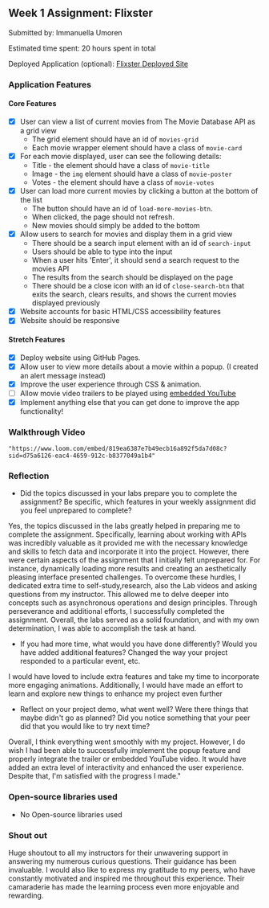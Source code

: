 ## Week 1 Assignment: Flixster

Submitted by: Immanuella Umoren

Estimated time spent: 20 hours spent in total

Deployed Application (optional): [Flixster Deployed Site](https://ememobong28.github.io/Flixster-Project-Immanuella-Umoren-/)

### Application Features

#### Core Features

- [x] User can view a list of current movies from The Movie Database API as a grid view
  - The grid element should have an id of `movies-grid`
  - Each movie wrapper element should have a class of `movie-card`
- [x] For each movie displayed, user can see the following details:
  - Title - the element should have a class of `movie-title`
  - Image - the `img` element should have a class of `movie-poster`
  - Votes - the element should have a class of `movie-votes`
- [x] User can load more current movies by clicking a button at the bottom of the list
  - The button should have an id of `load-more-movies-btn`.
  - When clicked, the page should not refresh.
  - New movies should simply be added to the bottom
- [x] Allow users to search for movies and display them in a grid view
  - There should be a search input element with an id of `search-input`
  - Users should be able to type into the input
  - When a user hits 'Enter', it should send a search request to the movies API
  - The results from the search should be displayed on the page
  - There should be a close icon with an id of `close-search-btn` that exits the search, clears results, and shows the current movies displayed previously
- [x] Website accounts for basic HTML/CSS accessibility features
- [x] Website should be responsive

#### Stretch Features

- [x] Deploy website using GitHub Pages.
- [x] Allow user to view more details about a movie within a popup. (I created an alert message instead)
- [x] Improve the user experience through CSS & animation.
- [ ] Allow movie video trailers to be played using [embedded YouTube](https://support.google.com/youtube/answer/171780?hl=en)
- [x] Implement anything else that you can get done to improve the app functionality!

### Walkthrough Video

`"https://www.loom.com/embed/819ea6387e7b49ecb16a892f5da7d08c?sid=d75a6126-eac4-4659-912c-b8377049a1b4"`




### Reflection

- Did the topics discussed in your labs prepare you to complete the assignment? Be specific, which features in your weekly assignment did you feel unprepared to complete?

Yes, the topics discussed in the labs greatly helped in preparing me to complete the assignment. Specifically, learning about working with APIs was incredibly valuable as it provided me with the necessary knowledge and skills to fetch data and incorporate it into the project. However, there were certain aspects of the assignment that I initially felt unprepared for. For instance, dynamically loading more results and creating an aesthetically pleasing interface presented challenges. To overcome these hurdles, I dedicated extra time to self-study,research, also the Lab videos and asking questions from my instructor. This allowed me to delve deeper into concepts such as asynchronous operations and design principles. Through perseverance and additional efforts, I successfully completed the assignment. Overall, the labs served as a solid foundation, and with my own determination, I was able to accomplish the task at hand.

- If you had more time, what would you have done differently? Would you have added additional features? Changed the way your project responded to a particular event, etc.

I would have loved to include extra features and take my time to incorporate more engaging animations. Additionally, I would have made an effort to learn and explore new things to enhance my project even further

- Reflect on your project demo, what went well? Were there things that maybe didn't go as planned? Did you notice something that your peer did that you would like to try next time?

Overall, I think everything went smoothly with my project. However, I do wish I had been able to successfully implement the popup feature and properly integrate the trailer or embedded YouTube video. It would have added an extra level of interactivity and enhanced the user experience. Despite that, I'm satisfied with the progress I made."

### Open-source libraries used

- No Open-source libraries used

### Shout out

Huge shoutout to all my instructors for their unwavering support in answering my numerous curious questions. Their guidance has been invaluable. I would also like to express my gratitude to my peers, who have constantly motivated and inspired me throughout this experience. Their camaraderie has made the learning process even more enjoyable and rewarding.

